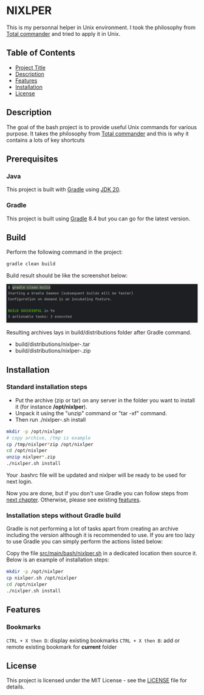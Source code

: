 # NIXLPER

This is my personnal helper in Unix environment. I took the philosophy from [Total commander](https://www.ghisler.com/accueil.htm) and tried to apply it in Unix.

## Table of Contents

- [Project Title](#nixlper)
- [Description](#description)
- [Features](#features)
- [Installation](#installation)
- [License](#license)

## Description

The goal of the bash project is to provide useful Unix commands for various purpose. It takes the philosophy from [Total commander](https://www.ghisler.com/accueil.htm) 
and this is why it contains a lots of key shortcuts

## Prerequisites

### Java

This project is built with [Gradle](#gradle) using [JDK 20](https://www.oracle.com/java/technologies/javase/jdk20-archive-downloads.html).

### Gradle

This project is built using [Gradle](https://gradle.org/releases/) 8.4 but you can go for the latest version.

## Build

Perform the following command in the project:
```bash
gradle clean build
```
Build result should be like the screenshot below:

![gradle_build.png](documentation/gradle_build.png)

Resulting archives lays in build/distributions folder after Gradle command.
- build/distributions/nixlper-<version>.tar
- build/distributions/nixlper-<version>.zip

## Installation

### Standard installation steps

- Put the archive (zip or tar) on any server in the folder you want to install it (for instance **/opt/nixlper**).
- Unpack it using the "unzip" command or "tar -xf" command.
- Then run ./nixlper-<version>.sh install

```bash
mkdir -p /opt/nixlper
# copy archive, /tmp is example
cp /tmp/nixlper*zip /opt/nixlper
cd /opt/nixlper
unzip nixlper*.zip
./nixlper.sh install
```

Your .bashrc file will be updated and nixlper will be ready to be used for next login.

Now you are done, but if you don't use Gradle you can follow steps from [next chapter](#installation-steps-without-gradle-build).
Otherwise, please see existing [features](#features).

### Installation steps without Gradle build

Gradle is not performing a lot of tasks apart from creating an archive including the version although it is recommended 
to use. If you are too lazy to use Gradle you can simply perform the actions listed below:

Copy the file [src/main/bash/nixlper.sh](src/main/bash/nixlper.sh) in a dedicated location then source it. 
Below is an example of installation steps:

```bash
mkdir -p /opt/nixlper
cp nixlper.sh /opt/nixlper
cd /opt/nixlper
./nixlper.sh install
```
## Features

### Bookmarks
`CTRL + X then D`: display existing bookmarks
`CTRL + X then B`: add or remote existing bookmark for **current** folder

## License

This project is licensed under the MIT License - see the [LICENSE](LICENSE) file for details.
